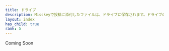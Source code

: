 ```yaml
---
title: ドライブ
description: Misskeyで投稿に添付したファイルは、ドライブに保存されます。ドライブの使い方をマスターしましょう！
layout: index
has_child: true
rank: 5
---
```

Coming Soon
